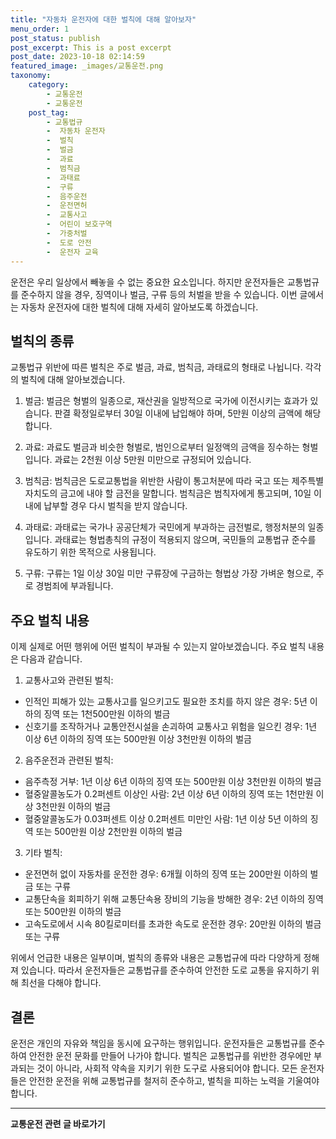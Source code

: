 ```yaml
---
title: "자동차 운전자에 대한 벌칙에 대해 알아보자"
menu_order: 1
post_status: publish
post_excerpt: This is a post excerpt
post_date: 2023-10-18 02:14:59
featured_image: _images/교통운전.png
taxonomy:
    category:
        - 교통운전
        - 교통운전
    post_tag:
        - 교통법규
        -  자동차 운전자
        -  벌칙
        -  벌금
        -  과료
        -  범칙금
        -  과태료
        -  구류
        -  음주운전
        -  운전면허
        -  교통사고
        -  어린이 보호구역
        -  가중처벌
        -  도로 안전
        -  운전자 교육
---
```



운전은 우리 일상에서 빼놓을 수 없는 중요한 요소입니다. 하지만 운전자들은 교통법규를 준수하지 않을 경우, 징역이나 벌금, 구류 등의 처벌을 받을 수 있습니다. 이번 글에서는 자동차 운전자에 대한 벌칙에 대해 자세히 알아보도록 하겠습니다.

## 벌칙의 종류

교통법규 위반에 따른 벌칙은 주로 벌금, 과료, 범칙금, 과태료의 형태로 나뉩니다. 각각의 벌칙에 대해 알아보겠습니다.

1. 벌금: 벌금은 형벌의 일종으로, 재산권을 일방적으로 국가에 이전시키는 효과가 있습니다. 판결 확정일로부터 30일 이내에 납입해야 하며, 5만원 이상의 금액에 해당합니다.

2. 과료: 과료도 벌금과 비슷한 형벌로, 범인으로부터 일정액의 금액을 징수하는 형벌입니다. 과료는 2천원 이상 5만원 미만으로 규정되어 있습니다.

3. 범칙금: 범칙금은 도로교통법을 위반한 사람이 통고처분에 따라 국고 또는 제주특별자치도의 금고에 내야 할 금전을 말합니다. 범칙금은 범칙자에게 통고되며, 10일 이내에 납부할 경우 다시 벌칙을 받지 않습니다.

4. 과태료: 과태료는 국가나 공공단체가 국민에게 부과하는 금전벌로, 행정처분의 일종입니다. 과태료는 형법총칙의 규정이 적용되지 않으며, 국민들의 교통법규 준수를 유도하기 위한 목적으로 사용됩니다.

5. 구류: 구류는 1일 이상 30일 미만 구류장에 구금하는 형법상 가장 가벼운 형으로, 주로 경범죄에 부과됩니다.

## 주요 벌칙 내용

이제 실제로 어떤 행위에 어떤 벌칙이 부과될 수 있는지 알아보겠습니다. 주요 벌칙 내용은 다음과 같습니다.

1. 교통사고와 관련된 벌칙:
- 인적인 피해가 있는 교통사고를 일으키고도 필요한 조치를 하지 않은 경우: 5년 이하의 징역 또는 1천500만원 이하의 벌금
- 신호기를 조작하거나 교통안전시설을 손괴하여 교통사고 위험을 일으킨 경우: 1년 이상 6년 이하의 징역 또는 500만원 이상 3천만원 이하의 벌금

2. 음주운전과 관련된 벌칙:
- 음주측정 거부: 1년 이상 6년 이하의 징역 또는 500만원 이상 3천만원 이하의 벌금
- 혈중알콜농도가 0.2퍼센트 이상인 사람: 2년 이상 6년 이하의 징역 또는 1천만원 이상 3천만원 이하의 벌금
- 혈중알콜농도가 0.03퍼센트 이상 0.2퍼센트 미만인 사람: 1년 이상 5년 이하의 징역 또는 500만원 이상 2천만원 이하의 벌금

3. 기타 벌칙:
- 운전면허 없이 자동차를 운전한 경우: 6개월 이하의 징역 또는 200만원 이하의 벌금 또는 구류
- 교통단속을 회피하기 위해 교통단속용 장비의 기능을 방해한 경우: 2년 이하의 징역 또는 500만원 이하의 벌금
- 고속도로에서 시속 80킬로미터를 초과한 속도로 운전한 경우: 20만원 이하의 벌금 또는 구류

위에서 언급한 내용은 일부이며, 벌칙의 종류와 내용은 교통법규에 따라 다양하게 정해져 있습니다. 따라서 운전자들은 교통법규를 준수하여 안전한 도로 교통을 유지하기 위해 최선을 다해야 합니다.

## 결론

운전은 개인의 자유와 책임을 동시에 요구하는 행위입니다. 운전자들은 교통법규를 준수하여 안전한 운전 문화를 만들어 나가야 합니다. 벌칙은 교통법규를 위반한 경우에만 부과되는 것이 아니라, 사회적 약속을 지키기 위한 도구로 사용되어야 합니다. 모든 운전자들은 안전한 운전을 위해 교통법규를 철저히 준수하고, 벌칙을 피하는 노력을 기울여야 합니다.

<!-- wp:separator -->
<hr class="wp-block-separator has-alpha-channel-opacity"/>
<!-- /wp:separator -->

<!-- wp:group {"backgroundColor":"base","layout":{"type":"constrained"}} -->
<div class="wp-block-group has-base-background-color has-background"><!-- wp:paragraph {"align":"center","fontSize":"large"} -->
<p class="has-text-align-center has-large-font-size"><strong>교통운전 관련 글 바로가기</strong></p>
<!-- /wp:paragraph -->


<!-- wp:latest-posts
{"categories":[{"id":1440,"count":19,"description":"","link":"https://uknowlaw.com/category/%ea%b5%90%ed%86%b5%ec%9a%b4%ec%a0%84/","name":"교통운전","slug":"교통운전","taxonomy":"category","parent":0,"meta":[],"_links":{"self":[{"href":"https://uknowlaw.com/wp-json/wp/v2/categories/1440"}],"collection":[{"href":"https://uknowlaw.com/wp-json/wp/v2/categories"}],"about":[{"href":"https://uknowlaw.com/wp-json/wp/v2/taxonomies/category"}],"wp:post_type":[{"href":"https://uknowlaw.com/wp-json/wp/v2/posts?categories=1440"}],"curies":[{"name":"wp","href":"https://api.w.org/{rel}","templated":true}]}}],"postsToShow":100,"excerptLength":28,"postLayout":"grid","columns":2,"featuredImageAlign":"left","featuredImageSizeSlug":"large","fontSize":"medium"} /--></div>
<!-- /wp:group -->